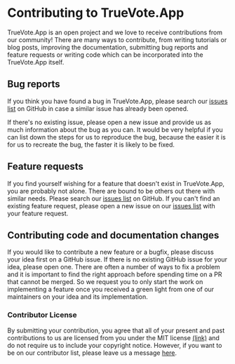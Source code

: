 Contributing to TrueVote.App
============================

TrueVote.App is an open project and we love to receive contributions from our community! There are many ways to contribute, from writing tutorials or blog posts, improving the documentation, submitting bug reports and feature requests or writing code which can be incorporated into the TrueVote.App itself.

Bug reports
-----------

If you think you have found a bug in TrueVote.App, please search our [issues list](https://github.com/TrueVote/TrueVote.App/issues) on GitHub in case a similar issue has already been opened.

If there's no existing issue, please open a new issue and provide us as much information about the bug as you can. It would be very helpful if you can list down the steps for us to reproduce the bug, because the easier it is for us to recreate the bug, the faster it is likely to be fixed.

Feature requests
----------------

If you find yourself wishing for a feature that doesn't exist in TrueVote.App, you are probably not alone. There are bound to be others out there with similar needs. Please search our [issues list](https://github.com/TrueVote/TrueVote.App/issues) on GitHub. If you can't find an existing feature request, please open a new issue on our [issues list](https://github.com/TrueVote/TrueVote.App/issues) with your feature request.

Contributing code and documentation changes
-------------------------------------------

If you would like to contribute a new feature or a bugfix, please discuss your idea first on a GitHub issue. If there is no existing GitHub issue for your idea, please open one. There are often a number of ways to fix a problem and it is important to find the right approach before spending time on a PR that cannot be merged. So we request you to only start the work on implementing a feature once you received a green light from one of our maintainers on your idea and its implementation.

### Contributor License

By submitting your contribution, you agree that all of your present and past contributions to us are licensed from you under the MIT license [(link)](https://github.com/TrueVote/TrueVote.App/LICENSE) and do not require us to include your copyright notice. However, if you want to be on our contributor list, please leave us a message [here](https://keybase.io/team/truevote).
